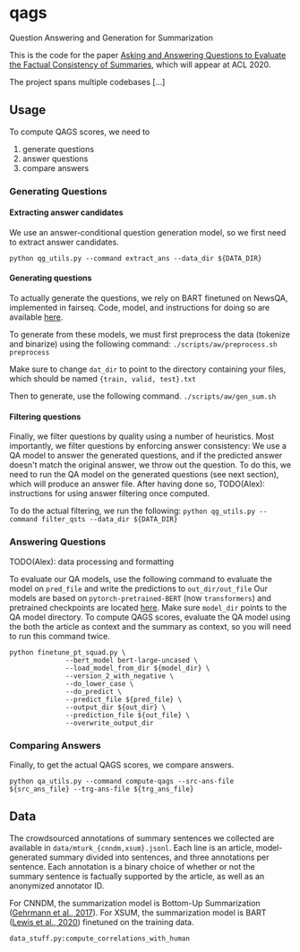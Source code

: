 # qags
Question Answering and Generation for Summarization

This is the code for the paper [Asking and Answering Questions to Evaluate the Factual Consistency of Summaries](https://arxiv.org/abs/2004.04228), which will appear at ACL 2020.

The project spans multiple codebases [...]



## Usage

To compute QAGS scores, we need to

1. generate questions
2. answer questions
3. compare answers


### Generating Questions


#### Extracting answer candidates

We use an answer-conditional question generation model, so we first need to extract answer candidates.

```python qg_utils.py --command extract_ans --data_dir ${DATA_DIR}```

#### Generating questions

To actually generate the questions, we rely on BART finetuned on NewsQA, implemented in fairseq.
Code, model, and instructions for doing so are available [here](https://github.com/W4ngatang/qags_fairseq).

To generate from these models, we must first preprocess the data (tokenize and binarize) using the following command:
```./scripts/aw/preprocess.sh preprocess```

Make sure to change `dat_dir` to point to the directory containing your files, which should be named `{train, valid, test}.txt`

Then to generate, use the following command.
```./scripts/aw/gen_sum.sh```

#### Filtering questions

Finally, we filter questions by quality using a number of heuristics.
Most importantly, we filter questions by enforcing answer consistency: 
We use a QA model to answer the generated questions, and if the predicted answer doesn't match the original answer, we throw out the question.
To do this, we need to run the QA model on the generated questions (see next section), which will produce an answer file.
After having done so, TODO(Alex): instructions for using answer filtering once computed.

To do the actual filtering, we run the following:
```python qg_utils.py --command filter_qsts --data_dir ${DATA_DIR}```


### Answering Questions

TODO(Alex): data processing and formatting

To evaluate our QA models, use the following command to evaluate the model on `pred_file` and write the predictions to `out_dir/out_file`
Our models are based on `pytorch-pretrained-BERT` (now `transformers`) and pretrained checkpoints are located [here](TODO).
Make sure `model_dir` points to the QA model directory.
To compute QAGS scores, evaluate the QA model using the both the article as context and the summary as context, so you will need to run this command twice.

```
python finetune_pt_squad.py \
              --bert_model bert-large-uncased \
              --load_model_from_dir ${model_dir} \
              --version_2_with_negative \
              --do_lower_case \
              --do_predict \
              --predict_file ${pred_file} \
              --output_dir ${out_dir} \
              --prediction_file ${out_file} \
              --overwrite_output_dir
```


### Comparing Answers

Finally, to get the actual QAGS scores, we compare answers.

```python qa_utils.py --command compute-qags --src-ans-file ${src_ans_file} --trg-ans-file ${trg_ans_file}```



## Data

The crowdsourced annotations of summary sentences we collected are available in `data/mturk_{cnndm,xsum}.jsonl`.
Each line is an article, model-generated summary divided into sentences, and three annotations per sentence.
Each annotation is a binary choice of whether or not the summary sentence is factually supported by the article, 
as well as an anonymized annotator ID.

For CNNDM, the summarization model is Bottom-Up Summarization ([Gehrmann et al., 2017](https://arxiv.org/abs/1808.10792)).
For XSUM, the summarization model is BART ([Lewis et al., 2020](https://arxiv.org/abs/1910.13461)) finetuned on the training data.

```data_stuff.py:compute_correlations_with_human```
